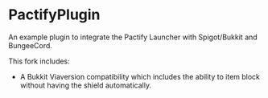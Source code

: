 # PactifyPlugin
An example plugin to integrate the Pactify Launcher with Spigot/Bukkit and BungeeCord.

This fork includes:
- A Bukkit Viaversion compatibility which includes the ability to item block without having the shield automatically.

